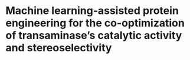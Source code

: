 # Machine learning-assisted protein engineering for the co-optimization of transaminase’s catalytic activity and stereoselectivity
